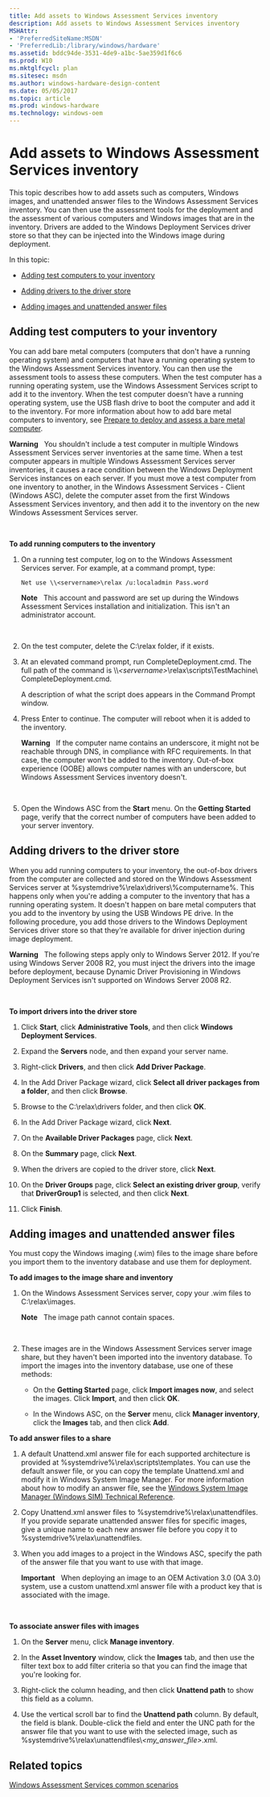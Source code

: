 ```yaml
---
title: Add assets to Windows Assessment Services inventory
description: Add assets to Windows Assessment Services inventory
MSHAttr:
- 'PreferredSiteName:MSDN'
- 'PreferredLib:/library/windows/hardware'
ms.assetid: bddc94de-3531-4de9-a1bc-5ae359d1f6c6
ms.prod: W10
ms.mktglfcycl: plan
ms.sitesec: msdn
ms.author: windows-hardware-design-content
ms.date: 05/05/2017
ms.topic: article
ms.prod: windows-hardware
ms.technology: windows-oem
---
```


# Add assets to Windows Assessment Services inventory


This topic describes how to add assets such as computers, Windows images, and unattended answer files to the Windows Assessment Services inventory. You can then use the assessment tools for the deployment and the assessment of various computers and Windows images that are in the inventory. Drivers are added to the Windows Deployment Services driver store so that they can be injected into the Windows image during deployment.

In this topic:

-   [Adding test computers to your inventory](#addcomps)

-   [Adding drivers to the driver store](#adddrivers-was)

-   [Adding images and unattended answer files](#addimages-was)

## <a href="" id="addcomps"></a>Adding test computers to your inventory


You can add bare metal computers (computers that don't have a running operating system) and computers that have a running operating system to the Windows Assessment Services inventory. You can then use the assessment tools to assess these computers. When the test computer has a running operating system, use the Windows Assessment Services script to add it to the inventory. When the test computer doesn't have a running operating system, use the USB flash drive to boot the computer and add it to the inventory. For more information about how to add bare metal computers to inventory, see [Prepare to deploy and assess a bare metal computer](prepare-to-deploy-and-assess-a-bare-metal-computer.md).

**Warning**  
You shouldn't include a test computer in multiple Windows Assessment Services server inventories at the same time. When a test computer appears in multiple Windows Assessment Services server inventories, it causes a race condition between the Windows Deployment Services instances on each server. If you must move a test computer from one inventory to another, in the Windows Assessment Services - Client (Windows ASC), delete the computer asset from the first Windows Assessment Services inventory, and then add it to the inventory on the new Windows Assessment Services server.

 

**To add running computers to the inventory**

1.  On a running test computer, log on to the Windows Assessment Services server. For example, at a command prompt, type:

    ``` syntax
    Net use \\<servername>\relax /u:localadmin Pass.word
    ```

    **Note**  
    This account and password are set up during the Windows Assessment Services installation and initialization. This isn't an administrator account.

     

2.  On the test computer, delete the C:\\relax folder, if it exists.

3.  At an elevated command prompt, run CompleteDeployment.cmd. The full path of the command is \\\\*&lt;servername&gt;*\\relax\\scripts\\TestMachine\\ CompleteDeployment.cmd.

    A description of what the script does appears in the Command Prompt window.

4.  Press Enter to continue. The computer will reboot when it is added to the inventory.

    **Warning**  
    If the computer name contains an underscore, it might not be reachable through DNS, in compliance with RFC requirements. In that case, the computer won't be added to the inventory. Out-of-box experience (OOBE) allows computer names with an underscore, but Windows Assessment Services inventory doesn't.

     

5.  Open the Windows ASC from the **Start** menu. On the **Getting Started** page, verify that the correct number of computers have been added to your server inventory.

## <a href="" id="adddrivers-was"></a>Adding drivers to the driver store


When you add running computers to your inventory, the out-of-box drivers from the computer are collected and stored on the Windows Assessment Services server at %systemdrive%\\relax\\drivers\\%computername%. This happens only when you're adding a computer to the inventory that has a running operating system. It doesn't happen on bare metal computers that you add to the inventory by using the USB Windows PE drive. In the following procedure, you add those drivers to the Windows Deployment Services driver store so that they're available for driver injection during image deployment.

**Warning**  
The following steps apply only to Windows Server 2012. If you're using Windows Server 2008 R2, you must inject the drivers into the image before deployment, because Dynamic Driver Provisioning in Windows Deployment Services isn't supported on Windows Server 2008 R2.

 

**To import drivers into the driver store**

1.  Click **Start**, click **Administrative Tools**, and then click **Windows Deployment Services**.

2.  Expand the **Servers** node, and then expand your server name.

3.  Right-click **Drivers**, and then click **Add Driver Package**.

4.  In the Add Driver Package wizard, click **Select all driver packages from a folder**, and then click **Browse**.

5.  Browse to the C:\\relax\\drivers folder, and then click **OK**.

6.  In the Add Driver Package wizard, click **Next**.

7.  On the **Available Driver Packages** page, click **Next**.

8.  On the **Summary** page, click **Next**.

9.  When the drivers are copied to the driver store, click **Next**.

10. On the **Driver Groups** page, click **Select an existing driver group**, verify that **DriverGroup1** is selected, and then click **Next**.

11. Click **Finish**.

## <a href="" id="addimages-was"></a>Adding images and unattended answer files


You must copy the Windows imaging (.wim) files to the image share before you import them to the inventory database and use them for deployment.

**To add images to the image share and inventory**

1.  On the Windows Assessment Services server, copy your .wim files to C:\\relax\\images.

    **Note**  
    The image path cannot contain spaces.

     

2.  These images are in the Windows Assessment Services server image share, but they haven't been imported into the inventory database. To import the images into the inventory database, use one of these methods:

    -   On the **Getting Started** page, click **Import images now**, and select the images. Click **Import**, and then click **OK**.

    -   In the Windows ASC, on the **Server** menu, click **Manager inventory**, click the **Images** tab, and then click **Add**.

**To add answer files to a share**

1.  A default Unattend.xml answer file for each supported architecture is provided at %systemdrive%\\relax\\scripts\\templates. You can use the default answer file, or you can copy the template Unattend.xml and modify it in Windows System Image Manager. For more information about how to modify an answer file, see the [Windows System Image Manager (Windows SIM) Technical Reference](http://go.microsoft.com/fwlink/?LinkId=214570).

2.  Copy Unattend.xml answer files to %systemdrive%\\relax\\unattendfiles. If you provide separate unattended answer files for specific images, give a unique name to each new answer file before you copy it to %systemdrive%\\relax\\unattendfiles.

3.  When you add images to a project in the Windows ASC, specify the path of the answer file that you want to use with that image.

    **Important**  
    When deploying an image to an OEM Activation 3.0 (OA 3.0) system, use a custom unattend.xml answer file with a product key that is associated with the image.

     

**To associate answer files with images**

1.  On the **Server** menu, click **Manage inventory**.

2.  In the **Asset Inventory** window, click the **Images** tab, and then use the filter text box to add filter criteria so that you can find the image that you're looking for.

3.  Right-click the column heading, and then click **Unattend path** to show this field as a column.

4.  Use the vertical scroll bar to find the **Unattend path** column. By default, the field is blank. Double-click the field and enter the UNC path for the answer file that you want to use with the selected image, such as %systemdrive%\\relax\\unattendfiles\\*&lt;my\_answer\_file&gt;*.xml.

## Related topics


[Windows Assessment Services common scenarios](windows-assessment-services-how-to-topics--wastechref.md)

 

 







